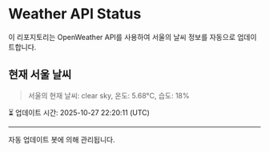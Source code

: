 
# Weather API Status

이 리포지토리는 OpenWeather API를 사용하여 서울의 날씨 정보를 자동으로 업데이트합니다.

## 현재 서울 날씨
> 서울의 현재 날씨: clear sky, 온도: 5.68°C, 습도: 18%

⏳ 업데이트 시간: 2025-10-27 22:20:11 (UTC)

---
자동 업데이트 봇에 의해 관리됩니다.

